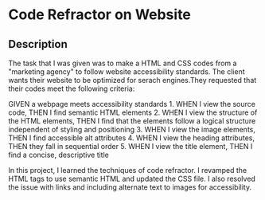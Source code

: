 # Code Refractor on Website

## Description 

The task that I was given was to make a HTML and CSS codes from a "marketing agency" to follow website accessibility standards. The client wants their website to be optimized for serach engines.They requested that their codes meet the following criteria:

GIVEN a webpage meets accessibility standards
    1. WHEN I view the source code, THEN I find semantic HTML elements
    2. WHEN I view the structure of the HTML elements, THEN I find that the elements follow a logical structure independent of styling and positioning
    3. WHEN I view the image elements, THEN I find accessible alt attributes
    4. WHEN I view the heading attributes, THEN they fall in sequential order
    5. WHEN I view the title element, THEN I find a concise, descriptive title

In this project, I learned the techniques of code refractor. I revamped the HTML tags to use semantic HTML and updated the CSS file. I also resolved the issue with links and including alternate text to images for accessibility.


